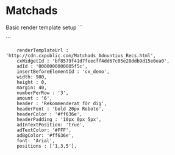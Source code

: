 # Matchads
Basic render template setup
´´´
<div id="cx_demo" style="display: none"></div>

<script type="text/javascript">

	var cX = cX || {};
	cX.callQueue = cX.callQueue || [];
	cX.callQueue.push(['insertWidget',{
		renderTemplateUrl : 'http://cdn.cxpublic.com/Matchads_Adnuntius_Recs.html',
		cxWidgetId : 'bf8579f41d7feecff4dd67c05e28ddb9d15e0ea0',
		adId : '0000000000005f5c',
		insertBeforeElementId : 'cx_demo',
		width: 980,
		height : 0,
		margin: 40,
		numberPerRow : '3',
		amount : '6',
		header : 'Rekommenderat för dig',
		headerFont : 'bold 20px Roboto',
		headerColor : '#ff636e',
		headerPadding : '10px 0px 5px',
		adInTextPosition: 'true',
		adTextColor: '#FFF',
		adBgColor: '#ff636e',
		font: 'Arial',
		positions : ['1,3,5'],
	}]);

</script>

<script type="text/javascript">
	(function(d,s,e,t){e=d.createElement(s);e.type="text/java"+s;e.async="async";
	e.src="http"+("https:"===location.protocol?"s://s":"://")+"cdn.cxense.com/cx.js";
	t=d.getElementsByTagName(s)[0];t.parentNode.insertBefore(e,t);})(document,"script");
</script>

´´´


		renderTemplateUrl : 'http://cdn.cxpublic.com/Matchads_Adnuntius_Recs.html',
		cxWidgetId : 'bf8579f41d7feecff4dd67c05e28ddb9d15e0ea0',
		adId : '0000000000005f5c',
		insertBeforeElementId : 'cx_demo',
		width: 980,
		height : 0,
		margin: 40,
		numberPerRow : '3',
		amount : '6',
		header : 'Rekommenderat för dig',
		headerFont : 'bold 20px Roboto',
		headerColor : '#ff636e',
		headerPadding : '10px 0px 5px',
		adInTextPosition: 'true',
		adTextColor: '#FFF',
		adBgColor: '#ff636e',
		font: 'Arial',
		positions : ['1,3,5'],

